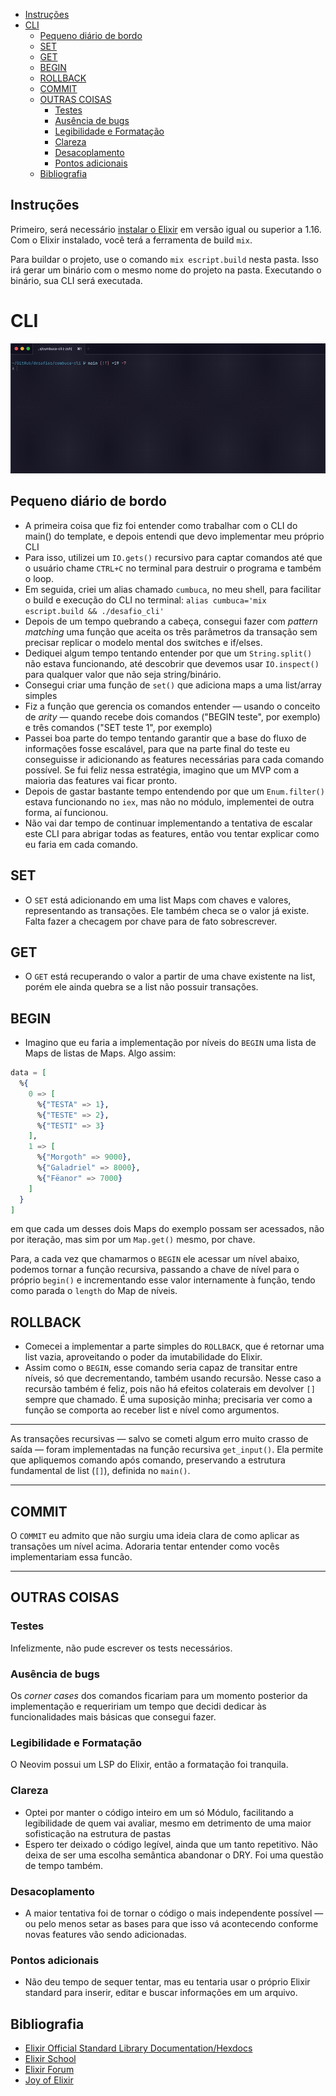 <!--toc:start-->

- [Instruções](#instruções)
- [CLI](#cli)
  - [Pequeno diário de bordo](#pequeno-diário-de-bordo)
  - [SET](#set)
  - [GET](#get)
  - [BEGIN](#begin)
  - [ROLLBACK](#rollback)
  - [COMMIT](#commit)
  - [OUTRAS COISAS](#outras-coisas)
    - [Testes](#testes)
    - [Ausência de bugs](#ausência-de-bugs)
    - [Legibilidade e Formatação](#legibilidade-e-formatação)
    - [Clareza](#clareza)
    - [Desacoplamento](#desacoplamento)
    - [Pontos adicionais](#pontos-adicionais)
  - [Bibliografia](#bibliografia)
  <!--toc:end-->

## Instruções

Primeiro, será necessário [instalar o Elixir](https://elixir-lang.org/install.html)
em versão igual ou superior a 1.16.
Com o Elixir instalado, você terá a ferramenta de build `mix`.

Para buildar o projeto, use o comando `mix escript.build` nesta pasta.
Isso irá gerar um binário com o mesmo nome do projeto na pasta.
Executando o binário, sua CLI será executada.

# CLI

![](https://github.com/ggteixeira/cumbuca-cli/blob/main/media/cli.gif)

## Pequeno diário de bordo

- A primeira coisa que fiz foi entender como trabalhar com o CLI do main() do template, e depois entendi que devo implementar meu próprio CLI
- Para isso, utilizei um `IO.gets()` recursivo para captar comandos até que o usuário chame `CTRL+C` no terminal para destruir o programa e também o loop.
- Em seguida, criei um alias chamado `cumbuca`, no meu shell, para facilitar o build e execução do CLI no terminal: `alias cumbuca='mix escript.build && ./desafio_cli'`
- Depois de um tempo quebrando a cabeça, consegui fazer com _pattern matching_ uma função que aceita os três parâmetros da transação sem precisar replicar o modelo mental dos switches e if/elses.
- Dediquei algum tempo tentando entender por que um `String.split()` não estava funcionando, até descobrir que devemos usar `IO.inspect()` para qualquer valor que não seja string/binário.
- Consegui criar uma função de `set()` que adiciona maps a uma list/array simples
- Fiz a função que gerencia os comandos entender — usando o conceito de _arity_ — quando recebe dois comandos ("BEGIN teste", por exemplo) e três comandos ("SET teste 1", por exemplo)
- Passei boa parte do tempo tentando garantir que a base do fluxo de informações fosse escalável, para que na parte final do teste eu conseguisse ir adicionando as features necessárias para cada comando possível. Se fui feliz nessa estratégia, imagino que um MVP com a maioria das features vai ficar pronto.
- Depois de gastar bastante tempo entendendo por que um `Enum.filter()` estava funcionando no `iex`, mas não no módulo, implementei de outra forma, aí funcionou.
- Não vai dar tempo de continuar implementando a tentativa de escalar este CLI para abrigar todas as features, então vou tentar explicar como eu faria em cada comando.

## SET

- O `SET` está adicionando em uma list Maps com chaves e valores, representando as transações. Ele também checa se o valor já existe. Falta fazer a checagem por chave para de fato sobrescrever.

## GET

- O `GET` está recuperando o valor a partir de uma chave existente na list, porém ele ainda quebra se a list não possuir transações.

## BEGIN

- Imagino que eu faria a implementação por níveis do `BEGIN` uma lista de Maps de listas de Maps. Algo assim:

```elixir
data = [
  %{
    0 => [
      %{"TESTA" => 1},
      %{"TESTE" => 2},
      %{"TESTI" => 3}
    ],
    1 => [
      %{"Morgoth" => 9000},
      %{"Galadriel" => 8000},
      %{"Fëanor" => 7000}
    ]
  }
]
```

em que cada um desses dois Maps do exemplo possam ser acessados, não por iteração, mas sim por um `Map.get()` mesmo, por chave.

Para, a cada vez que chamarmos o `BEGIN` ele acessar um nível abaixo, podemos tornar a função recursiva, passando a chave de nível para o próprio `begin()` e incrementando esse valor internamente à função, tendo como parada o `length` do Map de níveis.

## ROLLBACK

- Comecei a implementar a parte simples do `ROLLBACK`, que é retornar uma list vazia, aproveitando o poder da imutabilidade do Elixir.
- Assim como o `BEGIN`, esse comando seria capaz de transitar entre níveis, só que decrementando, também usando recursão. Nesse caso a recursão também é feliz, pois não há efeitos colaterais em devolver `[]` sempre que chamado. É uma suposição minha; precisaria ver como a função se comporta ao receber list e nível como argumentos.

---

As transações recursivas — salvo se cometi algum erro muito crasso de saída — foram implementadas na função recursiva `get_input()`. Ela permite que apliquemos comando após comando, preservando a estrutura fundamental de list (`[]`), definida no `main()`.

---

## COMMIT

O `COMMIT` eu admito que não surgiu uma ideia clara de como aplicar as transações um nível acima. Adoraria tentar entender como vocês implementariam essa funcão.

---

## OUTRAS COISAS

### Testes

Infelizmente, não pude escrever os tests necessários.

### Ausência de bugs

Os _corner cases_ dos comandos ficariam para um momento posterior da implementação e requeririam um tempo que decidi dedicar às funcionalidades mais básicas que consegui fazer.

### Legibilidade e Formatação

O Neovim possui um LSP do Elixir, então a formatação foi tranquila.

### Clareza

- Optei por manter o código inteiro em um só Módulo, facilitando a legibilidade de quem vai avaliar, mesmo em detrimento de uma maior sofisticação na estrutura de pastas
- Espero ter deixado o código legível, ainda que um tanto repetitivo. Não deixa de ser uma escolha semântica abandonar o DRY. Foi uma questão de tempo também.

### Desacoplamento

- A maior tentativa foi de tornar o código o mais independente possível — ou pelo menos setar as bases para que isso vá acontecendo conforme novas features vão sendo adicionadas.

### Pontos adicionais

- Não deu tempo de sequer tentar, mas eu tentaria usar o próprio Elixir standard para inserir, editar e buscar informações em um arquivo.

## Bibliografia

- [Elixir Official Standard Library Documentation/Hexdocs](https://elixir-lang.org/docs.html)
- [Elixir School](https://elixirschool.com/en)
- [Elixir Forum](https://elixirforum.com/)
- [Joy of Elixir](https://joyofelixir.com/toc.html)
